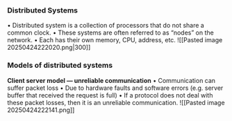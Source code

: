 ### Distributed Systems
• Distributed system is a collection of processors that do not share a common clock. 
• These systems are often referred to as “nodes” on the network. 
• Each has their own memory, CPU, address, etc.
![[Pasted image 20250424222020.png|300]]
### Models of distributed systems
**Client server model — unreliable communication**
• Communication can suffer packet loss 
• Due to hardware faults and software errors (e.g. server buffer that received the request is full) 
• If a protocol does not deal with these packet losses, then it is an unreliable communication.
![[Pasted image 20250424222141.png]]
